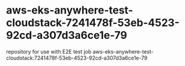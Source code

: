 # aws-eks-anywhere-test-cloudstack-7241478f-53eb-4523-92cd-a307d3a6ce1e-79
repository for use with E2E test job aws-eks-anywhere-test-cloudstack:7241478f-53eb-4523-92cd-a307d3a6ce1e-79
